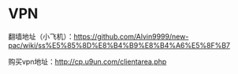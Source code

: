 # VPN
翻墙地址（小飞机）：https://github.com/Alvin9999/new-pac/wiki/ss%E5%85%8D%E8%B4%B9%E8%B4%A6%E5%8F%B7

购买vpn地址：http://cp.u9un.com/clientarea.php
